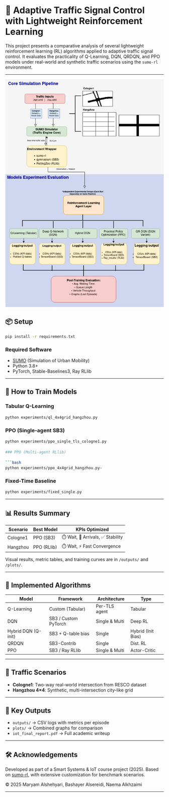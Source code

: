 


# 🚦 Adaptive Traffic Signal Control with Lightweight Reinforcement Learning

This project presents a comparative analysis of several lightweight reinforcement learning (RL) algorithms applied to adaptive traffic signal control. It evaluates the practicality of Q-Learning, DQN, QRDQN, and PPO models under real-world and synthetic traffic scenarios using the `sumo-rl` environment.

---

![System Architecture](docs/examples/architecture.png)


## 📦 Setup

```bash
pip install -r requirements.txt
````

### Required Software

* [SUMO](https://sumo.dlr.de/docs/Downloads.html) (Simulation of Urban Mobility)
* Python 3.8+
* PyTorch, Stable-Baselines3, Ray RLlib

---

## 🚀 How to Train Models

### Tabular Q-Learning

```bash
python experiments/ql_4x4grid_hangzhou.py
```

### PPO (Single-agent SB3)

```bash
python experiments/ppo_single_tls_cologne1.py

### PPO (Multi-agent RLlib)

```bash
python experiments/ppo_4x4grid_hangzhou.py-
```

### Fixed-Time Baseline

```bash
python experiments/fixed_single.py
```

---

## 📊 Results Summary

| Scenario | Best Model  | KPIs Optimized                    |
| -------- | ----------- | --------------------------------- |
| Cologne1 | PPO (SB3)   | ⏱️ Wait, 🚗 Arrivals, ✅ Stability |
| Hangzhou | PPO (RLlib) | ⏱️ Wait, ⚡ Fast Convergence       |

Visual results, metric tables, and training curves are in `/outputs/` and `/plots/`.

---

## 🧠 Implemented Algorithms

| Model                   | Framework            | Architecture   | Type               |
| ----------------------- | -------------------- | -------------- | ------------------ |
| Q-Learning              | Custom (Tabular)     | Per-TLS agent  | Tabular            |
| DQN                     | SB3 / Custom PyTorch | Single & Multi | Deep RL            |
| Hybrid DQN (Q-init)     | SB3 + Q-table bias   | Single         | Hybrid (Init Bias) |
| QRDQN                   | SB3-Contrib          | Single         | Dist. RL           |
| PPO                     | SB3 / Ray RLlib      | Single & Multi | Actor-Critic       |

---

## 📍 Traffic Scenarios

* **Cologne1**: Two-way real-world intersection from RESCO dataset
* **Hangzhou 4×4**: Synthetic, multi-intersection city-like grid

---

## 📁 Key Outputs

* `outputs/` → CSV logs with metrics per episode
* `plots/` → Combined graphs for comparison
* `iot_final_report.pdf` → Full academic writeup

---

## 🛠️ Acknowledgements

Developed as part of a Smart Systems & IoT course project (2025). Based on [sumo-rl](https://github.com/LucasAlegre/sumo-rl), with extensive customization for benchmark scenarios.

© 2025 Maryam Alshehyari, Bashayer Alsereidi, Naema Alkhzaimi

---

